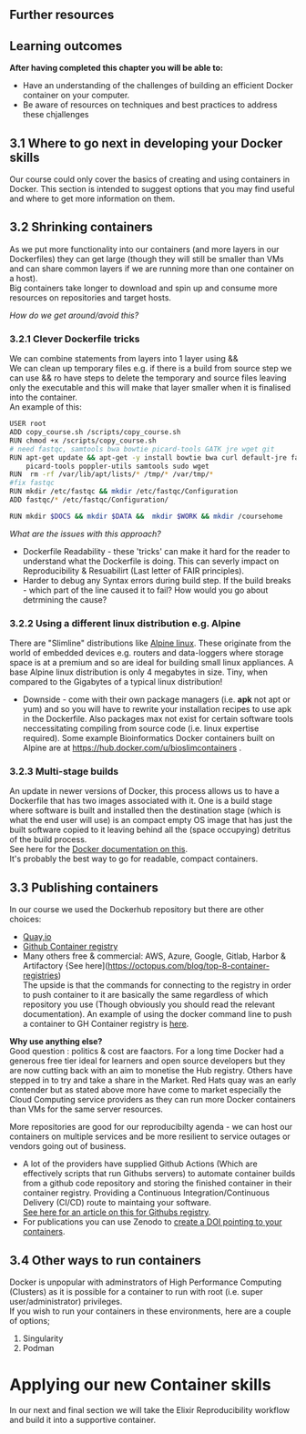 ## Further resources      

## Learning outcomes

**After having completed this chapter you will be able to:**

- Have an understanding of the challenges of building an efficient Docker container on your computer.
- Be aware of resources on techniques and best practices to address these chjallenges

   
## 3.1 Where to go next in developing your Docker skills
Our course could only cover the basics of creating and using containers in Docker. This section is intended to suggest options that you may find useful and where to get more information on them.    

## 3.2 Shrinking containers
As we put more functionality into our containers (and more layers in our Dockerfiles) they can get large (though they will still be smaller than VMs and can share common layers if we are running more than one container on a host).   
Big containers take longer to download and spin up and consume more resources on repositories and target hosts.   

_How do we get around/avoid this?_   

### 3.2.1 Clever Dockerfile tricks
We can combine statements from layers into 1 layer using &&    
We can clean up temporary files e.g. if there is a build from source step we can use && ro have steps to delete the temporary and source files leaving only the executable and this will make that layer smaller when it is finalised into the container.   
An example of this:
```sh
USER root
ADD copy_course.sh /scripts/copy_course.sh
RUN chmod +x /scripts/copy_course.sh 
# need fastqc, samtools bwa bowtie picard-tools GATK jre wget git
RUN apt-get update && apt-get -y install bowtie bwa curl default-jre fastqc git gzip monit \
    picard-tools poppler-utils samtools sudo wget
RUN  rm -rf /var/lib/apt/lists/* /tmp/* /var/tmp/* 
#fix fastqc
RUN mkdir /etc/fastqc && mkdir /etc/fastqc/Configuration
ADD fastqc/* /etc/fastqc/Configuration/

RUN mkdir $DOCS && mkdir $DATA &&  mkdir $WORK && mkdir /coursehome
```

_What are the issues with this approach?_    
* Dockerfile Readability - these 'tricks' can make it hard for the reader to understand 
what the Dockerfile is doing. This can severly impact on Reproducibility & Resuabilirt
(Last letter of FAIR principles).    
* Harder to debug any Syntax errors during build step. If the build breaks - which part of 
the line caused it to fail? How would you go about detrmining the cause?    

### 3.2.2 Using a different linux distribution e.g. Alpine
There are "Slimline" distributions like [Alpine linux](https://en.wikipedia.org/wiki/Alpine_Linux). These originate from the world of embedded devices e.g. routers and data-loggers where storage space is at a premium and so are ideal for building small linux appliances.
A base Alpine linux distribution is only 4 megabytes in size. Tiny, when compared to the Gigabytes of a typical linux distribution!
* Downside - come with their own package managers (i.e. __apk__ not apt or yum) and so you will have to rewrite your installation recipes to use apk in the Dockerfile. Also packages max not exist for certain software tools neccessitating compiling from source code (i.e. linux expertise required).
Some example Bioinformatics Docker containers built on Alpine are at https://hub.docker.com/u/bioslimcontainers .       

### 3.2.3 Multi-stage builds
An update in newer versions of Docker, this process allows us to have a Dockerfile that has two images associated with it. One is a build stage where software is built and installed then the destination stage (which is what the end user will use) is an compact empty OS image that has just the built software copied to it leaving behind all the (space occupying) detritus of the build process.    
See here for the [Docker documentation on this](https://docs.docker.com/build/building/multi-stage/).   
It's probably the best way to go for readable, compact containers.    

## 3.3 Publishing containers
In our course we used the Dockerhub repository but there are other choices:   
* [Quay,io](https://quay.io)   
* [Github Container registry ](https://docs.github.com/en/packages/working-with-a-github-packages-registry/working-with-the-container-registry)  
* Many others free & commercial: AWS, Azure, Google, Gitlab, Harbor & Artifactory {See here](https://octopus.com/blog/top-8-container-registries)    
The upside is that the commands for connecting to the registry in order to push container to it are basically the same regardless of which repository you use (Though obviously you should read the relevant documentation).
An example of using the docker command line to push a container to GH Container registry is [here](https://docs.github.com/en/packages/working-with-a-github-packages-registry/working-with-the-container-registry#pushing-container-images).
  
__Why use anything else?__   
Good question : politics & cost are faactors. For a long time Docker had a generous free tier ideal for learners and open source developers but they are now cutting back with an aim to monetise the Hub registry. Others have stepped in to try and take a share in the Market. Red Hats quay was an early contender but as stated above more have come to market especially the Cloud Computing service providers as they can run more Docker containers than VMs for the same server resources.  

More repositories are good for our reproducibilty agenda - we can host our containers on multiple services and be more resilient to service outages or vendors going out of business.
* A lot of the providers have supplied Github Actions (Which are effectively scripts that run Githubs servers) to automate container builds from a github code repository and storing the finished container in their container registry. Providing a Continuous Integration/Continuous Delivery (CI/CD) route to maintaing your software.    
[See here for an article on  this for Githubs registry](https://docs.github.com/en/packages/managing-github-packages-using-github-actions-workflows/publishing-and-installing-a-package-with-github-actions#upgrading-a-workflow-that-accesses-a-registry-using-a-personal-access-token).    
* For publications you can use Zenodo to [create a DOI pointing to your containers](https://docs.github.com/en/repositories/archiving-a-github-repository/referencing-and-citing-content#).    

## 3.4 Other ways to run containers    
Docker is unpopular with adminstrators of High Performance Computing (Clusters) as it is possible for a container to run with root (i.e. super user/administrator) privileges.   
If you wish to run your containers in these environments, here are a couple of options;   
1. Singularity
2. Podman
   

# Applying our new Container skills    
In our next and final section we will take the Elixir Reproducibility workflow and build it into a supportive container.      

